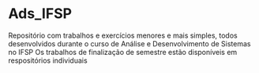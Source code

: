 # Ads_IFSP
Repositório com trabalhos e exercícios menores e mais simples, todos desenvolvidos durante o curso de Análise e Desenvolvimento de Sistemas no IFSP
Os trabalhos de finalização de semestre estão disponíveis em respositórios individuais
